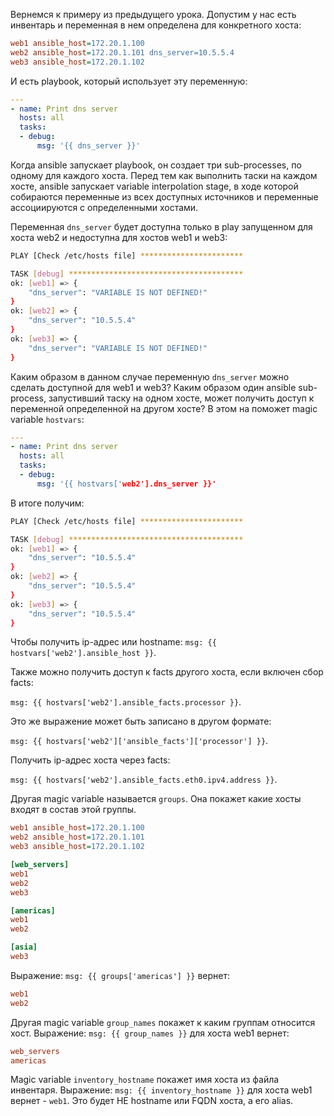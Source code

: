 Вернемся к примеру из предыдущего урока. Допустим у нас есть инвентарь и переменная в нем определена для конкретного хоста:

```ini
web1 ansible_host=172.20.1.100
web2 ansible_host=172.20.1.101 dns_server=10.5.5.4
web3 ansible_host=172.20.1.102
```

И есть playbook, который использует эту переменную:

```yaml
---
- name: Print dns server
  hosts: all
  tasks:
  - debug:
      msg: '{{ dns_server }}'
```

Когда ansible запускает playbook, он создает три sub-processes, по одному для каждого хоста. Перед тем как выполнить таски на каждом хосте, ansible запускает variable interpolation stage, в ходе которой собираются переменные из всех доступных источников и переменные ассоциируются с определенными хостами.

Переменная `dns_server` будет доступна только в play запущенном для хоста web2 и недоступна для хостов web1 и web3:

```bash
PLAY [Check /etc/hosts file] ***********************

TASK [debug] ***************************************
ok: [web1] => {
    "dns_server": "VARIABLE IS NOT DEFINED!"
}
ok: [web2] => {
    "dns_server": "10.5.5.4"
}
ok: [web3] => {
    "dns_server": "VARIABLE IS NOT DEFINED!"
}
```

Каким образом в данном случае переменную `dns_server` можно сделать доступной для web1 и web3? Каким образом один ansible sub-process, запустивший таску на одном хосте, может получить доступ к переменной определенной на другом хосте? В этом на поможет magic variable `hostvars`:

```yaml
---
- name: Print dns server
  hosts: all
  tasks:
  - debug:
      msg: '{{ hostvars['web2'].dns_server }}'
```

В итоге получим:

```bash
PLAY [Check /etc/hosts file] ***********************

TASK [debug] ***************************************
ok: [web1] => {
    "dns_server": "10.5.5.4"
}
ok: [web2] => {
    "dns_server": "10.5.5.4"
}
ok: [web3] => {
    "dns_server": "10.5.5.4"
}
```

Чтобы получить ip-адрес или hostname: `msg: {{ hostvars['web2'].ansible_host }}`.

Также можно получить доступ к facts другого хоста, если включен сбор facts:

`msg: {{ hostvars['web2'].ansible_facts.processor }}`.

Это же выражение может быть записано в другом формате:

`msg: {{ hostvars['web2']['ansible_facts']['processor'] }}`.

Получить ip-адрес хоста через facts:

`msg: {{ hostvars['web2'].ansible_facts.eth0.ipv4.address }}`.

Другая magic variable называется `groups`. Она покажет какие хосты входят в состав этой группы.

```ini
web1 ansible_host=172.20.1.100
web2 ansible_host=172.20.1.101
web3 ansible_host=172.20.1.102

[web_servers]
web1
web2
web3

[americas]
web1
web2

[asia]
web3
```

Выражение: `msg: {{ groups['americas'] }}` вернет:

```ini
web1
web2
```

Другая magic variable `group_names` покажет к каким группам относится хост. Выражение: `msg: {{ group_names }}` для хоста web1 вернет:

```ini
web_servers
americas
```

Magic variable `inventory_hostname` покажет имя хоста из файла инвентаря. Выражение: `msg: {{ inventory_hostname }}` для хоста web1 вернет - `web1`. Это будет НЕ hostname или FQDN хоста, а его alias.

